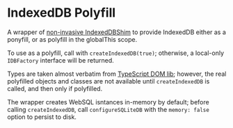 # IndexedDB Polyfill

A wrapper of [non-invasive IndexedDBShim](https://github.com/indexeddbshim/IndexedDBShim) to provide IndexedDB either as a ponyfill, or as polyfill in the globalThis scope.

To use as a polyfill, call with `createIndexedDB(true)`; otherwise, a local-only `IDBFactory` interface will be returned.

Types are taken almost verbatim from [TypeScript DOM lib](https://github.com/microsoft/TypeScript/blob/main/lib/lib.dom.d.ts); however, the real polyfilled objects and classes are not available until `createIndexedDB` is called, and then only if polyfilled.

The wrapper creates WebSQL isntances in-memory by default; before calling `createIndexedDB`, call `configureSQLiteDB` with the `memory: false` option to persist to disk.
